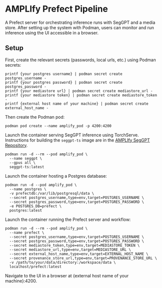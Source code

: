 # AMPLIfy Prefect Pipeline

A Prefect server for orchestrating inference runs with SegGPT and a media store. After setting up the system with Podman, users can monitor and run inference using the UI accessible in a browser.

## Setup

First, create the relevant secrets (passwords, local urls, etc.) using Podman secrets:
```
printf {your postgres username} | podman secret create postgres_username -
printf {your postgres password} | podman secret create postgres_password -
printf {your mediastore url} | podman secret create mediastore_url -
printf {your mediastore token} | podman secret create mediastore_token -
printf {external host name of your machine} | podman secret create external_host_name -
```

Then create the Podman pod:
```
podman pod create --name amplify_pod -p 4200:4200
```

Launch the container serving SegGPT inference using TorchServe. Instructions for building the `seggpt-ts` image are in the [AMPLIfy SegGPT Repository](https://github.com/WHOIGit/seggpt/tree/main/serve#running-with-dockerized-torchserve).
```
podman run -d --rm --pod amplify_pod \
  --name seggpt \
  --gpus all \
  seggpt-ts:latest
```

Launch the container hosting a Postgres database:
```
podman run -d --pod amplify_pod \
  --name postgres \
  -v prefectdb:/var/lib/postgresql/data \
  --secret postgres_username,type=env,target=POSTGRES_USERNAME \
  --secret postgres_password,type=env,target=POSTGRES_PASSWORD \
  -e POSTGRES_DB=prefect \
  postgres:latest
```

Launch the container running the Prefect server and workflow:
```
podman run -d --rm --pod amplify_pod \
  --name prefect \
  --secret postgres_username,type=env,target=POSTGRES_USERNAME \
  --secret postgres_password,type=env,target=POSTGRES_PASSWORD \
  --secret mediastore_token,type=env,target=MEDIASTORE_TOKEN \
  --secret mediastore_url,type=env,target=MEDIASTORE_URL \
  --secret external_host_name,type=env,target=EXTERNAL_HOST_NAME \
  --secret provenance_store_url,type=env,target=PROVENANCE_STORE_URL \
  -v /path/to/your/data/directory:/workspace/data \
  localhost/prefect:latest
```

Navigate to the UI in a browser at {external host name of your machine}:4200. 